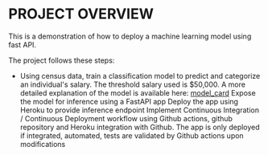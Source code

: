 # PROJECT OVERVIEW
This is a demonstration of how to deploy a machine learning model using fast API. 

The project follows these steps:

+ Using census data, train a classification model to predict and categorize an individual's salary. The threshold salary used is $50,000. A more detailed explanation of the model is available here: [model_card](./model_card)
Expose the model for inference using a FastAPI app
Deploy the app using Heroku to provide inference endpoint
Implement Continuous Integration / Continuous Deployment workflow using Github actions, github repository and Heroku integration with Github. The app is only deployed if integrated, automated, tests are validated by Github actions upon modifications
